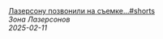 <!--2025-02-11 09:00:33-->
<div class="yb">
  <a class="nodecor" href="/posts.html?eda/lazersonu_pozvonili_na_semke_shorts">
    <img class="preview" data-videoid="RGHmHNC7Mts" src="https://i3.ytimg.com/vi/RGHmHNC7Mts/hqdefault.jpg" align="middle" alt="">
  </a>
  <div class="inlbl text">
    <a class="nodecor" href="/posts.html?eda/lazersonu_pozvonili_na_semke_shorts">Лазерсону позвонили на съемке...#shorts</a><br>
    <i class="smaller2">Зона Лазерсoнов</i><br>
    <i class="smaller3">2025-02-11</i>
  </div>
</div>
